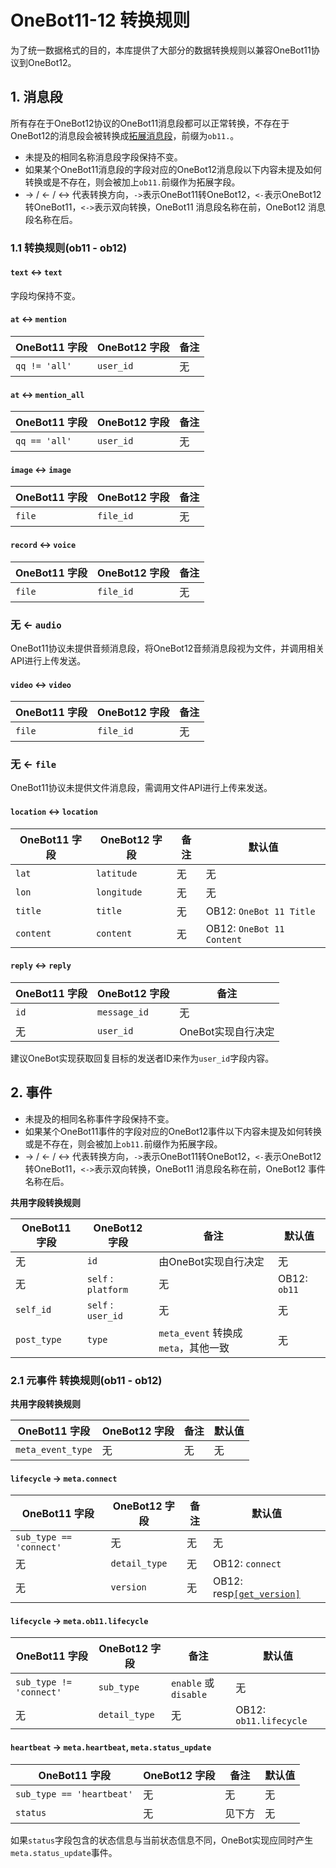 # OneBot11-12 转换规则

为了统一数据格式的目的，本库提供了大部分的数据转换规则以兼容OneBot11协议到OneBot12。

## 1. 消息段

所有存在于OneBot12协议的OneBot11消息段都可以正常转换，不存在于OneBot12的消息段会被转换成[拓展消息段](https://12.onebot.dev/interface/rules/#_8)，前缀为`ob11.`。

-   未提及的相同名称消息段字段保持不变。
-   如果某个OneBot11消息段的字段对应的OneBot12消息段以下内容未提及如何转换或是不存在，则会被加上`ob11.`前缀作为拓展字段。
-   -> / <- / <-> 代表转换方向，`->`表示OneBot11转OneBot12，`<-`表示OneBot12转OneBot11，`<->`表示双向转换，OneBot11 消息段名称在前，OneBot12 消息段名称在后。

### 1.1 转换规则(ob11 - ob12)

#### `text` <-> `text`

字段均保持不变。

#### `at` <-> `mention`

| OneBot11 字段 | OneBot12 字段 | 备注 |
| ------------- | ------------- | ---- |
| `qq != 'all'` | `user_id`     | 无   |

#### `at` <-> `mention_all`

| OneBot11 字段 | OneBot12 字段 | 备注 |
| ------------- | ------------- | ---- |
| `qq == 'all'` | `user_id`     | 无   |

#### `image` <-> `image`

| OneBot11 字段 | OneBot12 字段 | 备注 |
| ------------- | ------------- | ---- |
| `file`        | `file_id`     | 无   |

#### `record` <-> `voice`

| OneBot11 字段 | OneBot12 字段 | 备注 |
| ------------- | ------------- | ---- |
| `file`        | `file_id`     | 无   |

### 无 <- `audio`

OneBot11协议未提供音频消息段，将OneBot12音频消息段视为文件，并调用相关API进行上传发送。

#### `video` <-> `video`

| OneBot11 字段 | OneBot12 字段 | 备注 |
| ------------- | ------------- | ---- |
| `file`        | `file_id`     | 无   |

### 无 <- `file`

OneBot11协议未提供文件消息段，需调用文件API进行上传来发送。

#### `location` <-> `location`

| OneBot11 字段 | OneBot12 字段 | 备注 | 默认值                    |
| ------------- | ------------- | ---- | ------------------------- |
| `lat`         | `latitude`    | 无   | 无                        |
| `lon`         | `longitude`   | 无   | 无                        |
| `title`       | `title`       | 无   | OB12: `OneBot 11 Title`   |
| `content`     | `content`     | 无   | OB12: `OneBot 11 Content` |

#### `reply` <-> `reply`

| OneBot11 字段 | OneBot12 字段 | 备注               |
| ------------- | ------------- | ------------------ |
| `id`          | `message_id`  | 无                 |
| 无            | `user_id`     | OneBot实现自行决定 |

建议OneBot实现获取回复目标的发送者ID来作为`user_id`字段内容。

## 2. 事件

-   未提及的相同名称事件字段保持不变。
-   如果某个OneBot11事件的字段对应的OneBot12事件以下内容未提及如何转换或是不存在，则会被加上`ob11.`前缀作为拓展字段。
-   -> / <- / <-> 代表转换方向，`->`表示OneBot11转OneBot12，`<-`表示OneBot12转OneBot11，`<->`表示双向转换，OneBot11 消息段名称在前，OneBot12 事件名称在后。

**共用字段转换规则**

| OneBot11 字段 | OneBot12 字段       | 备注                                 | 默认值       |
| ------------- | ------------------- | ------------------------------------ | ------------ |
| 无            | `id`                | 由OneBot实现自行决定                 | 无           |
| 无            | `self` : `platform` | 无                                   | OB12: `ob11` |
| `self_id`     | `self` : `user_id`  | 无                                   | 无           |
| `post_type`   | `type`              | `meta_event` 转换成 `meta`，其他一致 | 无           |

### 2.1 元事件 转换规则(ob11 - ob12)

**共用字段转换规则**

| OneBot11 字段     | OneBot12 字段 | 备注 | 默认值 |
| ----------------- | ------------- | ---- | ------ |
| `meta_event_type` | 无            | 无   | 无     |

#### `lifecycle` -> `meta.connect`

| OneBot11 字段           | OneBot12 字段 | 备注 | 默认值                        |
| ----------------------- | ------------- | ---- | ----------------------------- |
| `sub_type == 'connect'` | 无            | 无   | 无                            |
| 无                      | `detail_type` | 无   | OB12: `connect`               |
| 无                      | `version`     | 无   | OB12: resp[`[get_version]`]() |

#### `lifecycle` -> `meta.ob11.lifecycle`

| OneBot11 字段           | OneBot12 字段 | 备注                  | 默认值                 |
| ----------------------- | ------------- | --------------------- | ---------------------- |
| `sub_type != 'connect'` | `sub_type`    | `enable` 或 `disable` | 无                     |
| 无                      | `detail_type` | 无                    | OB12: `ob11.lifecycle` |

#### `heartbeat` -> `meta.heartbeat`, `meta.status_update`

| OneBot11 字段             | OneBot12 字段 | 备注   | 默认值 |
| ------------------------- | ------------- | ------ | ------ |
| `sub_type == 'heartbeat'` | 无            | 无     | 无     |
| `status`                  | 无            | 见下方 | 无     |

如果`status`字段包含的状态信息与当前状态信息不同，OneBot实现应同时产生`meta.status_update`事件。
